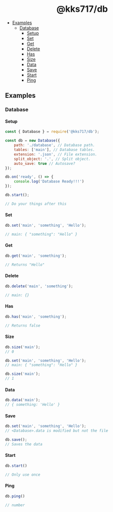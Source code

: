 <h1 align='center'>@kks717/db</h1>

- [Examples](#examples)
	- [Database](#keyvalue)
		- [Setup](#setup)
		- [Set](#set)
		- [Get](#get)
		- [Delete](#delete)
		- [Has](#has)
		- [Size](#size)
		- [Data](#data)
		- [Save](#save)
		- [Start](#start)
		- [Ping](#ping)

## Examples

### Database

#### Setup

```js
const { Database } = require('@kks717/db');

const db = new Database({
	path: './database', // Database path.
	tables: ['main'], // Database tables.
	extension: '.json', // File extension.
	split_object: '.', // Split object.
	auto_save: true // Autosave?
});

db.on('ready', () => {
    console.log('Database Ready!!!')
});

db.start();

// Do your things after this
```

 #### Set
 ```js
 db.set('main', 'something', 'Hello');

// main: { "something": "Hello" }
 ```

 #### Get
 ```js
 db.get('main', 'something');

 // Returns "Hello"
 ```

 #### Delete
 ```js
 db.delete('main', 'something');

 // main: {}
 ```

 #### Has
```js
db.has('main', 'something');

// Returns false
```
#### Size
```js
db.size('main');
// 0

db.set('main', 'something', 'Hello');
// main: { "something": "Hello" }

db.size('main');
// 1
```

#### Data
```js
db.data('main');
// { something: 'Hello' }
```

#### Save
```js
db.set('main', 'something', 'Hello');
// <Database>.data is modified but not the file

db.save();
// Saves the data
```

#### Start
```js
db.start()

// Only use once
```

#### Ping
```js
db.ping()

// number
```